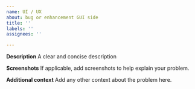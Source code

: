 ```yaml
---
name: UI / UX
about: bug or enhancement GUI side
title: ''
labels: ''
assignees: ''

---
```


**Description**
A clear and concise description

**Screenshots**
If applicable, add screenshots to help explain your problem.

**Additional context**
Add any other context about the problem here.
